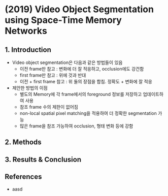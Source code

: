 # \(2019\) Video Object Segmentation using Space-Time Memory Networks

## 1. Introduction

* Video object segmentation은 다음과 같은 방법들이 있음
  * 이전 frame만 참고 : 변화에 더 잘 적응하고, occlusion에도 강건함
  * first frame만 참고 : 위에 것과 반대
  * 이전 + first frame 참고 : 위 둘의 장점을 합침. 정확도 + 변화에 잘 적응
* 제안한 방법의 이점
  * 별도의 Memory에 각 frame에서의 foreground 정보를 저장하고 업데이트하여 사용
  * 참조 frame 수의 제한이 없어짐
  * non-local spatial pixel matching을 적용하여 더 정확한 segmentation 가능
  * 많은 frame을 참조 가능하여 occlusion, 형태 변화 등에 강함

## 2. Methods

## 3. Results & Conclusion

## References

* aasd


